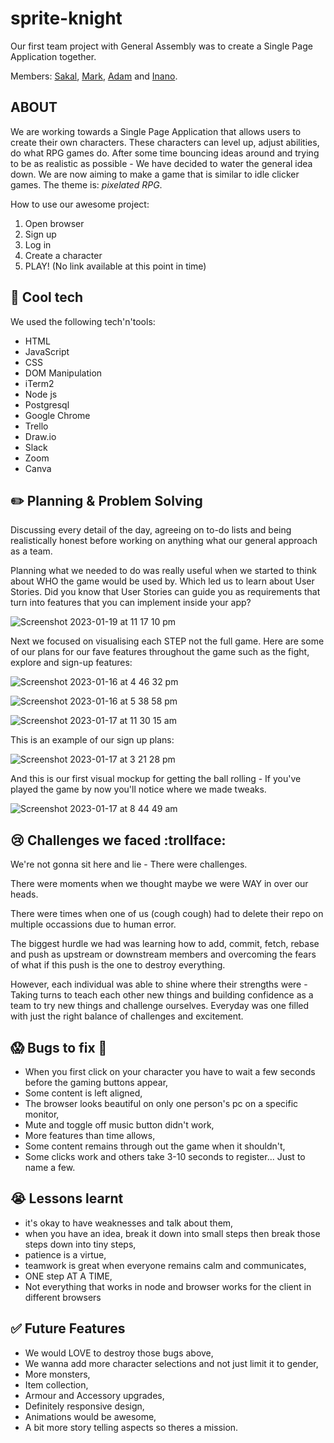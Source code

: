 # sprite-knight
Our first team project with General Assembly was to create a Single Page Application together.

Members: [Sakal](https://github.com/sakalmon), [Mark](https://github.com/Lozlink), [Adam](https://github.com/Onneqq) and [Inano](https://github.com/InanoKnowles).

## ABOUT

We are working towards a Single Page Application that allows users to create their own characters. These characters can level up, adjust abilities, do what RPG games do. After some time bouncing ideas around and trying to be as realistic as possible - We have decided to water the general idea down.
We are now aiming to make a game that is similar to idle clicker games. The theme is: *pixelated RPG*.

How to use our awesome project:
1. Open browser
2. Sign up
3. Log in
4. Create a character
5. PLAY!
(No link available at this point in time)

## :rocket: Cool tech

We used the following tech'n'tools:
- HTML
- JavaScript
- CSS
- DOM Manipulation
- iTerm2
- Node js
- Postgresql
- Google Chrome
- Trello
- Draw.io
- Slack
- Zoom
- Canva

## :pencil2: Planning & Problem Solving

Discussing every detail of the day, agreeing on to-do lists and being realistically honest before working on anything what our general approach as a team. 

Planning what we needed to do was really useful when we started to think about WHO the game would be used by. Which led us to learn about User Stories. Did you know that User Stories can guide you as requirements that turn into features that you can implement inside your app? 

![Screenshot 2023-01-19 at 11 17 10 pm](https://user-images.githubusercontent.com/116997107/213452758-84460753-8081-48f9-9103-854bb5956982.png)

Next we focused on visualising each STEP not the full game. Here are some of our plans for our fave features throughout the game such as the fight, explore and sign-up features:

![Screenshot 2023-01-16 at 4 46 32 pm](https://user-images.githubusercontent.com/116997107/213453548-53073471-c51b-4977-a3f8-cde54212fbce.png)

![Screenshot 2023-01-16 at 5 38 58 pm](https://user-images.githubusercontent.com/116997107/213453895-4ee31683-2f16-45e6-96c3-e5e2fcdafaab.png)

![Screenshot 2023-01-17 at 11 30 15 am](https://user-images.githubusercontent.com/116997107/213453967-dd67d4ff-ba5c-42a4-a37c-fc6c6fd22130.png)

This is an example of our sign up plans:

![Screenshot 2023-01-17 at 3 21 28 pm](https://user-images.githubusercontent.com/116997107/213455342-51f9979c-4c12-4989-9194-dc01244d39d4.png)

And this is our first visual mockup for getting the ball rolling - If you've played the game by now you'll notice where we made tweaks.

![Screenshot 2023-01-17 at 8 44 49 am](https://user-images.githubusercontent.com/116997107/213455743-0da1169f-e698-4c91-a958-7429fb1d5df9.png)

## :cry: Challenges we faced :trollface:

We're not gonna sit here and lie - There were challenges. 

There were moments when we thought maybe we were WAY in over our heads. 

There were times when one of us (cough cough) had to delete their repo on multiple occassions due to human error.

The biggest hurdle we had was learning how to add, commit, fetch, rebase and push as upstream or downstream members and overcoming the fears of what if this push is the one to destroy everything.

However, each individual was able to shine where their strengths were - Taking turns to teach each other new things and building confidence as a team to try new things and challenge ourselves. Everyday was one filled with just the right balance of challenges and excitement.

## :scream: Bugs to fix :poop:
- When you first click on your character you have to wait a few seconds before the gaming buttons appear,
- Some content is left aligned,
- The browser looks beautiful on only one person's pc on a specific monitor,
- Mute and toggle off music button didn't work,
- More features than time allows,
- Some content remains through out the game when it shouldn't,
- Some clicks work and others take 3-10 seconds to register...
Just to name a few.

## :sob: Lessons learnt
- it's okay to have weaknesses and talk about them,
- when you have an idea, break it down into small steps then break those steps down into tiny steps,
- patience is a virtue, 
- teamwork is great when everyone remains calm and communicates,
- ONE step AT A TIME,
- Not everything that works in node and browser works for the client in different browsers

## :white_check_mark: Future Features
- We would LOVE to destroy those bugs above,
- We wanna add more character selections and not just limit it to gender,
- More monsters,
- Item collection,
- Armour and Accessory upgrades,
- Definitely responsive design,
- Animations would be awesome,
- A bit more story telling aspects so theres a mission.
